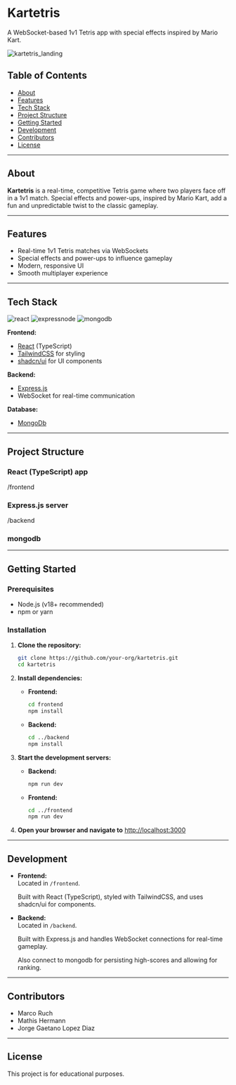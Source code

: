 # Kartetris

A WebSocket-based 1v1 Tetris app with special effects inspired by Mario Kart.

![kartetris_landing](https://github.com/user-attachments/assets/093d177c-135f-40bc-98a2-60cc48e840d1)

## Table of Contents

- [About](#about)
- [Features](#features)
- [Tech Stack](#tech-stack)
- [Project Structure](#project-structure)
- [Getting Started](#getting-started)
- [Development](#development)
- [Contributors](#contributors)
- [License](#license)

---

## About

**Kartetris** is a real-time, competitive Tetris game where two players face off in a 1v1 match. Special effects and power-ups, inspired by Mario Kart, add a fun and unpredictable twist to the classic gameplay.


---

## Features

- Real-time 1v1 Tetris matches via WebSockets
- Special effects and power-ups to influence gameplay
- Modern, responsive UI
- Smooth multiplayer experience

---

## Tech Stack

![react](https://github.com/user-attachments/assets/c364b5d8-4e8e-47ca-be86-bd88d6537dae) 
![expressnode](https://github.com/user-attachments/assets/8e554fbf-03a7-40aa-9e55-cfe3b6166150)
![mongodb](https://github.com/user-attachments/assets/8dacb2bd-6d41-49bd-afbc-706609144e4c)

**Frontend:**
- [React](https://react.dev/) (TypeScript)
- [TailwindCSS](https://tailwindcss.com/) for styling
- [shadcn/ui](https://ui.shadcn.com/) for UI components

**Backend:**
- [Express.js](https://expressjs.com/)
- WebSocket for real-time communication


**Database:**
- [MongoDb](https://www.mongodb.com/)


---

## Project Structure

### React (TypeScript) app
/frontend

### Express.js server
/backend    

### mongodb 

---

## Getting Started

### Prerequisites

- Node.js (v18+ recommended)
- npm or yarn

### Installation

1. **Clone the repository:**
    ```bash
    git clone https://github.com/your-org/kartetris.git
    cd kartetris
    ```

2. **Install dependencies:**

    - **Frontend:**
        ```bash
        cd frontend
        npm install
        ```

    - **Backend:**
        ```bash
        cd ../backend
        npm install
        ```

3. **Start the development servers:**

    - **Backend:**
        ```bash
        npm run dev
        ```

    - **Frontend:**
        ```bash
        cd ../frontend
        npm run dev
        ```

4. **Open your browser and navigate to** [http://localhost:3000](http://localhost:5173/)

---

## Development

- **Frontend:**  
  Located in `/frontend`.
  
  Built with React (TypeScript), styled with TailwindCSS, and uses shadcn/ui for components.

- **Backend:**  
  Located in `/backend`.
  
  Built with Express.js and handles WebSocket connections for real-time gameplay.
  
  Also connect to mongodb for persisting high-scores and allowing for ranking.

---

## Contributors

- Marco Ruch
- Mathis Hermann
- Jorge Gaetano Lopez Diaz

---

## License

This project is for educational purposes.

